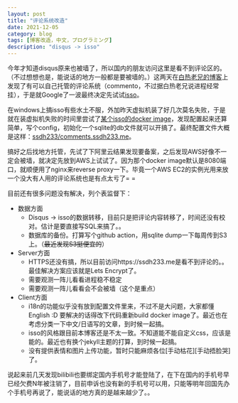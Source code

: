 ```yaml
---
layout: post
title: "评论系统改造"
date: 2021-12-05
category: blog
tags: [博客改造，中文，プログラミング]
description: "disqus -> isso"
---
```


今年才知道disqus原来也被墙了，所以国内的朋友访问这里是看不到评论区的。（不过想想也是，能说话的地方一般都是要被墙的。）这两天在[白热老兄的博客](https://blog.asaki.me/)上发现了有可以自己托管的评论系统（commento，不过据白热老兄说进程经常挂），于是就Google了一波最终决定先试试[isso](https://posativ.org/isso/)。

在windows上搞isso有些水土不服，外加昨天虚拟机装了好几次莫名失败，于是就在装虚拟机失败的时间里尝试了[某个isso的docker image](https://hub.docker.com/r/machines/isso)，发现配置起来还算简单，写个config，初始化一个sqlite的db文件就可以开搞了。最终配置文件大概是这样：[ssdh233/comments.ssdh233.me](https://github.com/ssdh233/comments.ssdh233.me)。

搞好之后找地方托管，先试了下阿里云结果发现要备案，之后发现AWS好像不一定会被墙，就决定先放到AWS上试试了。因为那个docker image默认是8080端口，就顺便用了nginx来reverse proxy一下。毕竟一个AWS EC2的实例光用来放一个没大有人用的评论系统也是有点太亏了= =

目前还有很多问题没有解决，列个表监督下：

* 数据方面
  * Disqus -> isso的数据转移，目前只是把评论内容转移了，时间还没有校对。估计是要直接写SQL来搞了。。
  * 数据库的备份。打算写个github action，用sqlite dump一下每周传到S3上。（~~最近发现S3挺便宜的~~）
* Server方面
  * HTTPS还没有搞，所以目前访问https://ssdh233.me是看不到评论的。。最佳解决方案应该就是Lets Encrypt了。
  * 需要观测一阵儿看看进程稳不稳定
  * 需要观测一阵儿看看会不会被墙（这个是重点）
* Client方面
  * i18n的功能似乎没有放到配置文件里来，不过不是大问题，大家都懂English :D 要解决的话得改下代码重新build docker image了。最近也在考虑分类一下中文/日语写的文章，到时候一起搞。
  * isso的风格跟目前本博客还是不太一致。不知道能不能自定义css，应该是能的。最近也有换个jekyll主题的打算，到时候一起搞。
  * 没有提供表情和图片上传功能，暂时只能麻烦各位[手动枯花][手动捂脸哭]了。


说起来前几天发现bilibili也要绑定国内手机号才能登陆了，在下在国内的手机号早已经欠费N年被注销了，目前申诉也没有新的手机号可以用，只能等明年回国先办个手机号再说了，能说话的地方真的是越来越少了。。

